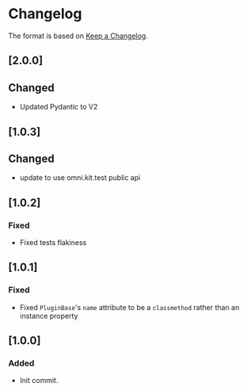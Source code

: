 # Changelog

The format is based on [Keep a Changelog](https://keepachangelog.com/en/1.0.0/).

## [2.0.0]
## Changed
- Updated Pydantic to V2

## [1.0.3]
## Changed
- update to use omni.kit.test public api

## [1.0.2]
### Fixed
- Fixed tests flakiness

## [1.0.1]
### Fixed
- Fixed `PluginBase`'s `name` attribute to be a `classmethod` rather than an instance property

## [1.0.0]
### Added
- Init commit.
